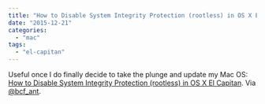 ```yaml
---
title: "How to Disable System Integrity Protection (rootless) in OS X El Capitan"
date: "2015-12-21"
categories: 
  - "mac"
tags: 
  - "el-capitan"
---
```


Useful once I do finally decide to take the plunge and update my Mac OS: [How to Disable System Integrity Protection (rootless) in OS X El Capitan](http://osxdaily.com/2015/10/05/disable-rootless-system-integrity-protection-mac-os-x/). Via [@bcf\_ant](https://twitter.com/bcf_ant).
